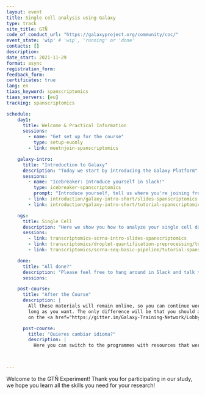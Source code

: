 ```yaml
---
layout: event
title: Single cell analysis using Galaxy
type: track
site_title: GTÑ
code_of_conduct_url: "https://galaxyproject.org/community/coc/"
event_state: 'wip' # 'wip', 'running' or 'done'
contacts: []
description:
date_start: 2021-11-29
format: async
registration_form:
feedback_form:
certificates: true
lang: en
tiaas_keyword: spanscriptomics
tiaas_servers: [eu]
tracking: spanscriptomics

schedule:
    day1:
      title: Welcome & Practical Information
      sessions:
        - name: "Get set up for the course"
          type: setup-euonly
        - link: meetnjoin-spanscriptomics

    galaxy-intro:
      title: "Introduction to Galaxy"
      description: "Today we start by introducing the Galaxy Platform"
      sessions:
        - name: "Icebreaker: Introduce yourself in Slack!"
          type: icebreaker-spanscriptomics
          prompt: "Introduce yourself, tell us where you're joining from, and one thing about your surroundings (e.g. it's snowing outside, there's a squirrel on my porch, my cat is on my keyboard)"
        - link: introduction/galaxy-intro-short/slides-spanscriptomics
        - link: introduction/galaxy-intro-short/tutorial-spanscriptomics

    ngs:
      title: Single Cell
      description: "Here we show you how to analyze your single cell data using Galaxy."
      sessions:
        - link: transcriptomics-scrna-intro-slides-spanscriptomics
        - link: transcriptomics/droplet-quantification-preprocessing/tutorial-spanscriptomics
        - link: transcriptomics/scrna-seq-basic-pipeline/tutorial-spanscriptomics

    done:
      title: "All done?"
      description: "Please feel free to hang around in Slack and talk to us and the rest of the Galaxy community! We'll send you a survey after the course - PLEASE fill it out. Thanks for joining!!"
      sessions:

    post-course:
      title: "After the Course"
      description: |
        All these materials will remain online, so you can continue working on them for as
        long as you want. The only difference will be that you should ask your questions
        on the <a href="https://gitter.im/Galaxy-Training-Network/Lobby">GTN Gitter channel</a>, instead of Slack.

      post-course:
        title: "Quieres cambiar idioma?"
        description: |
          Here you can switch to the programmes with resources that were automatically translated (CAT-Español) or translated by humans (HES-Español). Please remember to note this in the post-course survey! This is valuable data!



---
```


Welcome to the GTÑ Experiment! Thank you for participating in our study, we hope you learn all the skills you need for your research!
